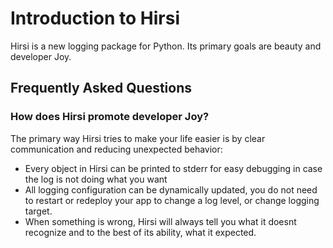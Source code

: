# Introduction to Hirsi

Hirsi is a new logging package for Python. Its primary goals are beauty and developer Joy.


## Frequently Asked Questions

### How does Hirsi promote developer Joy?

The primary way Hirsi tries to make your life easier is by clear communication
and reducing unexpected behavior:

* Every object in Hirsi can be printed to stderr for easy debugging in case the
log is not doing what you want
* All logging configuration can be dynamically updated, you do not need to
restart or redeploy your app to   change a log level, or change logging target.
* When something is wrong, Hirsi will always tell you what it doesnt recognize
and to the best of its ability, what it expected.
